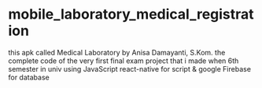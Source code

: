 # mobile_laboratory_medical_registration
this apk called Medical Laboratory by Anisa Damayanti, S.Kom.
the complete code of the very first final exam project that i made when 6th semester in univ using JavaScript react-native for script & google Firebase for database
